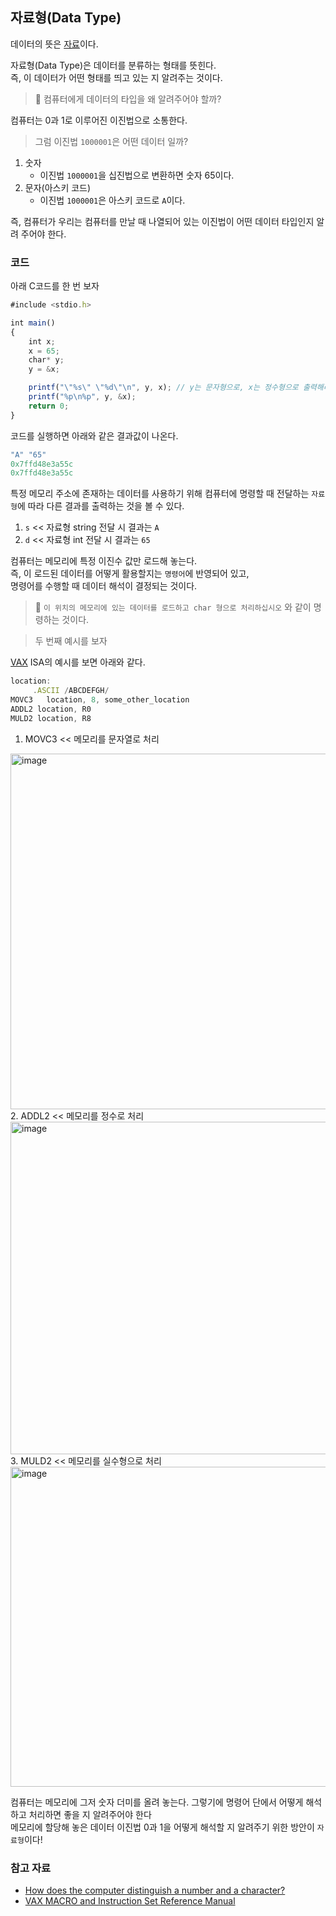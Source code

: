 ## 자료형(Data Type)
데이터의 뜻은 [자료](./6.%20데이터.md)이다.

자료형(Data Type)은 데이터를 분류하는 형태를 뜻힌다.   
즉, 이 데이터가 어떤 형태를 띄고 있는 지 알려주는 것이다.

> 🤔  컴퓨터에게 데이터의 타입을 왜 알려주어야 할까?

컴퓨터는 0과 1로 이루어진 이진법으로 소통한다.

> 그럼 이진법 `1000001`은 어떤 데이터 일까?   

1. 숫자
   - 이진법 `1000001`을 십진법으로 변환하면 숫자 65이다.
2. 문자(아스키 코드)
   - 이진법 `1000001`은 아스키 코드로 `A`이다.

즉, 컴퓨터가 우리는 컴퓨터를 만날 때 나열되어 있는 이진법이 어떤 데이터 타입인지 알려 주어야 한다.

### 코드
아래 C코드를 한 번 보자

```javascript
#include <stdio.h>

int main()
{
    int x;
    x = 65;
    char* y;
    y = &x;

    printf("\"%s\" \"%d\"\n", y, x); // y는 문자형으로, x는 정수형으로 출력해라
    printf("%p\n%p", y, &x);
    return 0;
}
```

코드를 실행하면 아래와 같은 결과값이 나온다.
```javascript
"A" "65"
0x7ffd48e3a55c
0x7ffd48e3a55c
```

특정 메모리 주소에 존재하는 데이터를 사용하기 위해 컴퓨터에 명령할 때 전달하는 `자료형`에 따라 다른 결과를 출력하는 것을 볼 수 있다.   
1. `s` << 자료형 string 전달 시 결과는 `A`
2. `d` << 자료형 int 전달 시 결과는 `65`

컴퓨터는 메모리에 특정 이진수 값만 로드해 놓는다.   
즉, 이 로드된 데이터를 어떻게 활용할지는 `명령어`에 반영되어 있고,   
명령어를 수행할 때 데이터 해석이 결정되는 것이다.

>📝 `이 위치의 메모리에 있는 데이터를 로드하고 char 형으로 처리하십시오` 와 같이 명령하는 것이다.

> 두 번째 예시를 보자

[VAX](https://ko.wikipedia.org/wiki/VAX) ISA의 예시를 보면 아래와 같다.

```javascript
location:
     .ASCII /ABCDEFGH/
MOVC3   location, 8, some_other_location
ADDL2 location, R0
MULD2 location, R8
```

1. MOVC3 << 메모리를 문자열로 처리
<img width="569" alt="image" src="https://github.com/PracticeEveryday/cs/assets/97580759/55add96f-0cfa-45a3-85fb-fc6c2dd25c26">
2. ADDL2 << 메모리를 정수로 처리
<img width="532" alt="image" src="https://github.com/PracticeEveryday/cs/assets/97580759/01e47d0a-7d8d-4188-888d-6553901c5b4e">
3. MULD2 << 메모리를 실수형으로 처리
<img width="512" alt="image" src="https://github.com/PracticeEveryday/cs/assets/97580759/c587db5a-2dad-486b-85d8-8287a3923192">

컴퓨터는 메모리에 그저 숫자 더미를 올려 놓는다. 그렇기에 명령어 단에서 어떻게 해석하고 처리하면 좋을 지 알려주어야 한다   
메모리에 할당해 놓은 데이터 이진법 0과 1을 어떻게 해석할 지 알려주기 위한 방안이 `자료형`이다!
### 참고 자료
- [How does the computer distinguish a number and a character?](https://stackoverflow.com/questions/50051264/how-does-the-computer-distinguish-a-number-and-a-character)
- [VAX MACRO and Instruction Set Reference Manual](https://www.ece.lsu.edu/ee4720/doc/vax.pdf)